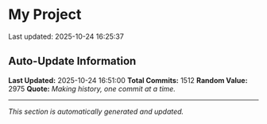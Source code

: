 # My Project


Last updated: 2025-10-24 16:25:37















































































































































































































































































































































































































































































































































































































































































































































































































































































































































































































































































































































































































































































































































































































































































































































































































































































































































































































































































































































































## Auto-Update Information

**Last Updated:** 2025-10-24 16:51:00
**Total Commits:** 1512
**Random Value:** 2975
**Quote:** _Making history, one commit at a time._

---
_This section is automatically generated and updated._